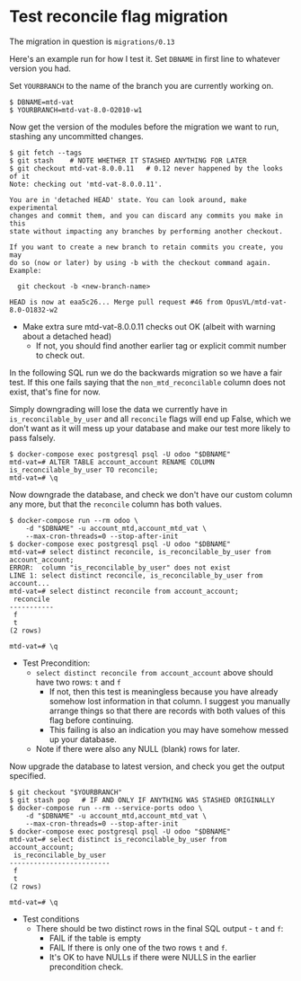 # Test reconcile flag migration

The migration in question is `migrations/0.13`

Here's an example run for how I test it.  Set `DBNAME` in first line to whatever version you had.

Set `YOURBRANCH` to the name of the branch you are currently working on.

```
$ DBNAME=mtd-vat
$ YOURBRANCH=mtd-vat-8.0-O2010-w1
```

Now get the version of the modules before the migration we want to run, stashing any uncommitted changes.

```
$ git fetch --tags
$ git stash    # NOTE WHETHER IT STASHED ANYTHING FOR LATER
$ git checkout mtd-vat-8.0.0.11   # 0.12 never happened by the looks of it
Note: checking out 'mtd-vat-8.0.0.11'.

You are in 'detached HEAD' state. You can look around, make experimental
changes and commit them, and you can discard any commits you make in this
state without impacting any branches by performing another checkout.

If you want to create a new branch to retain commits you create, you may
do so (now or later) by using -b with the checkout command again. Example:

  git checkout -b <new-branch-name>

HEAD is now at eaa5c26... Merge pull request #46 from OpusVL/mtd-vat-8.0-O1832-w2
```

* Make extra sure mtd-vat-8.0.0.11 checks out OK (albeit with warning about a detached head)
  * If not, you should find another earlier tag or explicit commit number to check out.

In the following SQL run we do the backwards migration so we have a fair test.  If this one fails saying that the `non_mtd_reconcilable` column does not exist, that's fine for now.

Simply downgrading will lose the data we currently have in `is_reconcilable_by_user` and
all `reconcile` flags will end up False, which we don't want as it will mess up your
database and make our test more likely to pass falsely.

``` 
$ docker-compose exec postgresql psql -U odoo "$DBNAME"
mtd-vat=# ALTER TABLE account_account RENAME COLUMN is_reconcilable_by_user TO reconcile;
mtd-vat=# \q
```

Now downgrade the database, and check we don't have our custom column any more, but that the `reconcile` column has both values.
```
$ docker-compose run --rm odoo \
    -d "$DBNAME" -u account_mtd,account_mtd_vat \
    --max-cron-threads=0 --stop-after-init
$ docker-compose exec postgresql psql -U odoo "$DBNAME"
mtd-vat=# select distinct reconcile, is_reconcilable_by_user from account_account;
ERROR:  column "is_reconcilable_by_user" does not exist
LINE 1: select distinct reconcile, is_reconcilable_by_user from account...
mtd-vat=# select distinct reconcile from account_account;
 reconcile 
-----------
 f
 t
(2 rows)

mtd-vat=# \q
```

* Test Precondition:
  * `select distinct reconcile from account_account` above should have two rows: `t` and `f`
    * If not, then this test is meaningless because you have already somehow lost information in that column.  I suggest you manually arrange things so that there are records with both values of this flag before continuing.
    * This failing is also an indication you may have somehow messed up your database.
  * Note if there were also any NULL (blank) rows for later.

Now upgrade the database to latest version, and check you get the output specified.

```
$ git checkout "$YOURBRANCH"
$ git stash pop   # IF AND ONLY IF ANYTHING WAS STASHED ORIGINALLY
$ docker-compose run --rm --service-ports odoo \
    -d "$DBNAME" -u account_mtd,account_mtd_vat \
    --max-cron-threads=0 --stop-after-init
$ docker-compose exec postgresql psql -U odoo "$DBNAME"
mtd-vat=# select distinct is_reconcilable_by_user from account_account;
 is_reconcilable_by_user 
-------------------------
 f
 t
(2 rows)

mtd-vat=# \q
```

* Test conditions
  * There should be two distinct rows in the final SQL output - `t` and `f`:
    * FAIL if the table is empty
    * FAIL If there is only one of the two rows `t` and `f`.
    * It's OK to have NULLs if there were NULLS in the earlier precondition check.
